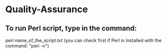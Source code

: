 # Quality-Assurance

## To run Perl script, type in the command: 
perl name_of_the_script.txt
(you can check first if Perl is installed with the command: "perl -v") 
